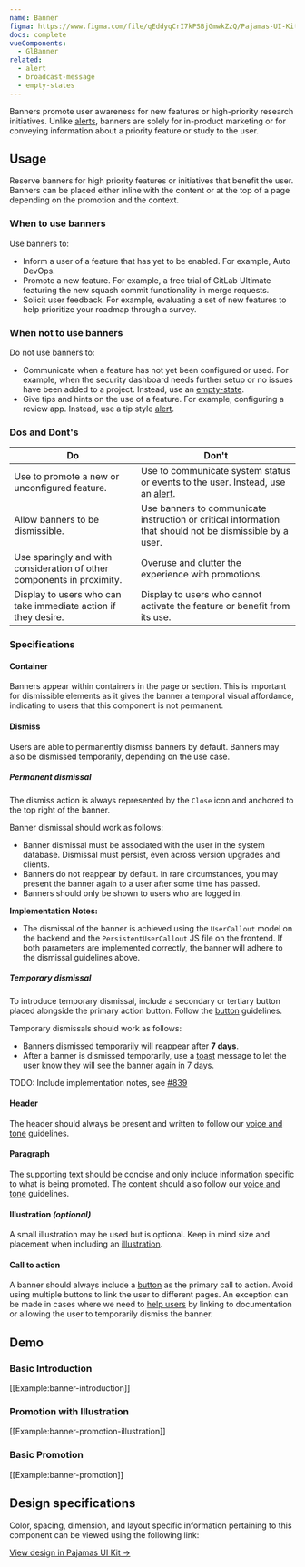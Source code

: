 ```yaml
---
name: Banner
figma: https://www.figma.com/file/qEddyqCrI7kPSBjGmwkZzQ/Pajamas-UI-Kit?node-id=425%3A4
docs: complete
vueComponents:
  - GlBanner
related:
  - alert
  - broadcast-message
  - empty-states
---
```


Banners promote user awareness for new features or high-priority research initiatives. Unlike [alerts](/components/alert), banners are solely for in-product marketing or for conveying information about a priority feature or study to the user.

## Usage

Reserve banners for high priority features or initiatives that benefit the user. Banners can be placed either inline with the content or at the top of a page depending on the promotion and the context.

### When to use banners

Use banners to:

- Inform a user of a feature that has yet to be enabled. For example, Auto DevOps.
- Promote a new feature. For example, a free trial of GitLab Ultimate featuring the new squash commit functionality in merge requests.
- Solicit user feedback. For example, evaluating a set of new features to help prioritize your roadmap through a survey. 

### When not to use banners

Do not use banners to:

- Communicate when a feature has not yet been configured or used. For example, when the security dashboard needs further setup or no issues have been added to a project. Instead, use an [empty-state](https://design.gitlab.com/regions/empty-states).
- Give tips and hints on the use of a feature. For example, configuring a review app. Instead, use a tip style [alert](/components/alert).

### Dos and Dont's

| Do | Don't |
| ------ | ------ |
| Use to promote a new or unconfigured feature. | Use to communicate system status or events to the user. Instead, use an [alert](/components/alert). |
| Allow banners to be dismissible. | Use banners to communicate instruction or critical information that should not be dismissible by a user. |
| Use sparingly and with consideration of other components in proximity. | Overuse and clutter the experience with promotions. |
| Display to users who can take immediate action if they desire. | Display to users who cannot activate the feature or benefit from its use. |

### Specifications

#### Container

Banners appear within containers in the page or section. This is important for dismissible elements as it gives the banner a temporal visual affordance, indicating to users that this component is not permanent.

#### Dismiss

Users are able to permanently dismiss banners by default. Banners may also be dismissed temporarily, depending on the use case.

##### Permanent dismissal

The dismiss action is always represented by the `Close` icon and anchored to the top right of the banner.

Banner dismissal should work as follows:
* Banner dismissal must be associated with the user in the system database. Dismissal must persist, even across version upgrades and clients.
* Banners do not reappear by default. In rare circumstances, you may present the banner again to a user after some time has passed.
* Banners should only be shown to users who are logged in.

**Implementation Notes:**
* The dismissal of the banner is achieved using the `UserCallout` model on the backend and the `PersistentUserCallout` JS file on the frontend. If both parameters are implemented correctly, the banner will adhere to the dismissal guidelines above.

##### Temporary dismissal

To introduce temporary dismissal, include a secondary or tertiary button placed alongside the primary action button. Follow the [button](https://design.gitlab.com/components/button#alignment-and-order) guidelines.

Temporary dismissals should work as follows: 
* Banners dismissed temporarily will reappear after **7 days**.
* After a banner is dismissed temporarily, use a [toast](/components/toast) message to let the user know they will see the banner again in 7 days.

TODO: Include implementation notes, see [#839](https://gitlab.com/gitlab-org/gitlab-services/design.gitlab.com/-/issues/839)

#### Header

The header should always be present and written to follow our [voice and tone](https://design.gitlab.com/content/voice-tone/) guidelines.

#### Paragraph

The supporting text should be concise and only include information specific to what is being promoted. The content should also follow our [voice and tone](https://design.gitlab.com/content/voice-tone/) guidelines.

#### Illustration *(optional)*

A small illustration may be used but is optional. Keep in mind size and placement when including an [illustration](https://design.gitlab.com/product-foundations/illustration).

#### Call to action

A banner should always include a [button](https://design.gitlab.com/components/button) as the primary call to action. Avoid using multiple buttons to link the user to different pages. An exception can be made in cases where we need to [help users](https://design.gitlab.com/usability/helping-users) by linking to documentation or allowing the user to temporarily dismiss the banner.

## Demo

### Basic Introduction

[[Example:banner-introduction]]

### Promotion with Illustration

[[Example:banner-promotion-illustration]]

### Basic Promotion

[[Example:banner-promotion]]


## Design specifications

Color, spacing, dimension, and layout specific information pertaining to this component can be viewed using the following link:

[View design in Pajamas UI Kit →](https://www.figma.com/file/qEddyqCrI7kPSBjGmwkZzQ/Pajamas-UI-Kit?node-id=4845%3A7873)
